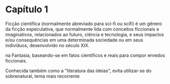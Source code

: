 # Capítulo 1

Ficção científica (normalmente abreviado para sci-fi ou scifi) é um gênero da ficção especulativa, que normalmente lida com conceitos ficcionais e imaginativos, relacionados ao futuro, ciência e tecnologia, e seus impactos e/ou consequências em uma determinada sociedade ou em seus indivíduos, desenvolvido no século XIX. 

 na Fantasia, baseando-se em fatos científicos e reais para compor enredos ficcionais.

 Conhecida também como a "literatura das ideias", evita utilizar-se do sobrenatural, tema mais recorrente